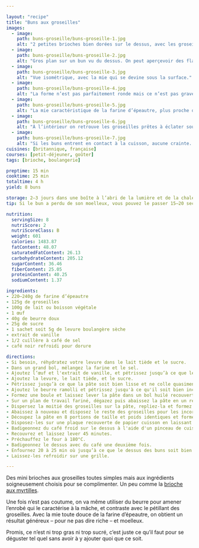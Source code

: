 ```yaml
---

layout: "recipe"
title: "Buns aux groseilles"
images:
  - image:
    path: buns-groseille/buns-groseille-1.jpg
    alt: "2 petites brioches bien dorées sur le dessus, avec les groseilles bien éclatées à la surface."
  - image:
    path: buns-groseille/buns-groseille-2.jpg
    alt: "Gros plan sur un bun vu du dessus. On peut aperçevoir des flaques rouges ainsi que des morceaux de groseille."
  - image:
    path: buns-groseille/buns-groseille-3.jpg
    alt: "Vue isométrique, avec la mie qui se devine sous la surface."
  - image:
    path: buns-groseille/buns-groseille-4.jpg
    alt: "La forme n’est pas parfaitement ronde mais ce n’est pas grave, chaque bouchée promet une belle quantité de groseilles."
  - image:
    path: buns-groseille/buns-groseille-5.jpg
    alt: "La mie caractéristique de la farine d’épeautre, plus proche de celle d’un cake que celle d’une brioche, mais qui reste bien aérée sous la belle croûte qui s’est formée."
  - image:
    path: buns-groseille/buns-groseille-6.jpg
    alt: "À l’intérieur on retrouve les groseilles prêtes à éclater sous la dent."
  - image:
    path: buns-groseille/buns-groseille-7.jpg
    alt: "Si les buns entrent en contact à la cuisson, aucune crainte. Ils se désolidarisent en tirant à peine dessus. Certes, on ne retrouve pas la croûte à cet endroit mais la texture différe quand même largement de la mie à l’intérieur, et peut amener un intérêt supplémentaire."
cuisines: [britannique, française]
courses: [petit-déjeuner, goûter]
tags: [brioche, boulangerie]

preptime: 15 min
cooktime: 25 min
totaltime: 4 h
yield: 8 buns

storage: 2–3 jours dans une boîte à l’abri de la lumière et de la chaleur à température ambiante.
tip: Si le bun a perdu de son moelleux, vous pouvez le passer 15–20 secondes au micro-ondes pour lui faire retrouver toute sa douceur.

nutrition:
  servingSize: 8
  nutriScore: 2
  nutriScoreClass: B
  weight: 601
  calories: 1483.87
  fatContent: 48.07
  saturatedFatContent: 26.13
  carbohydrateContent: 205.12
  sugarContent: 36.46
  fiberContent: 25.05
  proteinContent: 40.25
  sodiumContent: 1.37

ingredients:
- 220–240g de farine d’épeautre
- 125g de groseilles
- 100g de lait ou boisson végétale
- 1 œuf 
- 40g de beurre doux
- 25g de sucre
- 1 sachet soit 5g de levure boulangère sèche
- extrait de vanille
- 1/2 cuillère à café de sel
- café noir refroidi pour dorure

directions:
- Si besoin, réhydratez votre levure dans le lait tiède et le sucre.
- Dans un grand bol, mélangez la farine et le sel.
- Ajoutez l’œuf et l'extrait de vanille, et pétrissez jusqu’à ce que les ingrédients secs soient bien humides.
- Ajoutez la levure, le lait tiède, et le sucre.
- Pétrissez jusqu’à ce que la pâte soit bien lisse et ne colle quasiment plus aux doigts – au robot, quand la pâte se décolle des parois, pas plus.
- Ajoutez le beurre ramolli et pétrissez jusqu'à ce qu'il soit bien incorporé – au robot, utilisez la vitesse la plus basse possible pour éviter de trop faire chauffer le beurre. La pâte doit être bien élastique sans pour autant coller aux doigts. 
- Formez une boule et laissez lever la pâte dans un bol huilé recouvert d’un torchon dans un endroit chaud pendant 1h30–2h. Elle devrait avoir doublé de volume au bout de ce laps de temps. Vous pouvez également la préparer la veille et la laisser lever au frigo pendant la nuit.
- Sur un plan de travail fariné, dégazez puis abaissez la pâte en un rectangle de 35 cm sur 25 environ.
- Dispersez la moitié des groseilles sur la pâte, repliez-la et formez une nouvelle boule.
- Abaissez à nouveau et disposez le reste des groseilles pour les incorporer et former une nouvelle boule. 
- Découpez la pâte en 8 portions de taille et poids identiques et formez des buns.
- Disposez-les sur une plaque recouverte de papier cuisson en laissant de l'espace entre chaque. 
- Badigeonnez du café froid sur le dessus à l'aide d'un pinceau de cuisine. 
- Recouvrez et laissez lever 45 minutes.
- Préchauffez le four à 180°C.
- Badigeonnez le dessus avec du café une deuxième fois. 
- Enfournez 20 à 25 min où jusqu’à ce que le dessus des buns soit bien doré.
- Laissez-les refroidir sur une grille.

---
```


Des mini brioches aux groseilles toutes simples mais aux ingrédients soigneusement choisis pour se complimenter. Un peu comme la [brioche aux myrtilles](brioche-myrtille.html).

Une fois n’est pas coutume, on va même utiliser du beurre pour amener l’enrobé qui le caractérise à la mâche, et contraste avec le pétillant des groseilles. Avec la mie toute douce de la farine d’épeautre, on obtient un résultat généreux – pour ne pas dire riche – et moelleux. 

Promis, ce n’est ni trop gras ni trop sucré, c’est juste ce qu’il faut pour se déguster tel quel sans avoir à y ajouter quoi que ce soit.